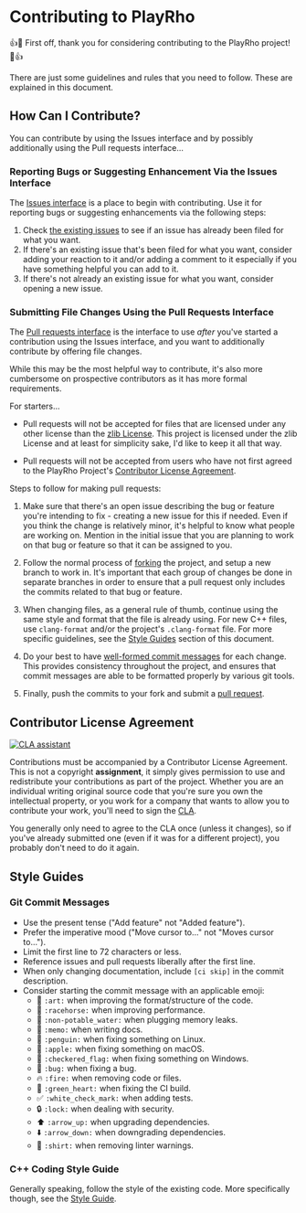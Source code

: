 # Contributing to PlayRho

:+1::tada: First off, thank you for considering contributing to the
PlayRho project! :tada::+1:

There are just some guidelines and rules that you need to follow. These are
explained in this document.

## How Can I Contribute?

You can contribute by using the Issues interface and by possibly additionally
using the Pull requests interface...

### Reporting Bugs or Suggesting Enhancement Via the Issues Interface

The [Issues interface](https://github.com/louis-langholtz/PlayRho/issues) is a place
to begin with contributing. Use it for reporting bugs or suggesting enhancements
via the following steps:

1. Check [the existing issues](https://github.com/louis-langholtz/PlayRho/issues?q=is%3Aissue)
  to see if an issue has already been filed for what you want.
2. If there's an existing issue that's been filed for what you want, consider
  adding your reaction to it and/or adding a comment to it especially if you have something
  helpful you can add to it.
3. If there's not already an existing issue for what you want, consider opening
  a new issue.

### Submitting File Changes Using the Pull Requests Interface

The [Pull requests interface](https://github.com/louis-langholtz/PlayRho/pulls)
is the interface to use *after* you've started a contribution using the Issues interface,
and you want to additionally contribute by offering file changes.

While this may be the most helpful way to contribute, it's also
more cumbersome on prospective contributors as it has more formal requirements.

For starters...

- Pull requests will not be accepted for files that are licensed
  under any other license than the [zlib License](https://opensource.org/licenses/Zlib).
  This project is licensed under the zlib License and at least for simplicity sake,
  I'd like to keep it all that way.

- Pull requests will not be accepted from users who have not first agreed to the
  PlayRho Project's [Contributor License Agreement](#contributor-license-agreement).

Steps to follow for making pull requests:

1. Make sure that there's an open issue describing the bug or
   feature you're intending to fix - creating a new issue for this if needed.
   Even if you think the change is relatively minor,
   it's helpful to know what people are working on.  Mention in the initial
   issue that you are planning to work on that bug or feature so that it can
   be assigned to you.

1. Follow the normal process of [forking][] the project, and setup a new
   branch to work in.  It's important that each group of changes be done in
   separate branches in order to ensure that a pull request only includes the
   commits related to that bug or feature.

1. When changing files, as a general rule of thumb, continue using the
   same style and format that the file is already using. For new C++ files,
   use `clang-format` and/or the project's `.clang-format` file.
   For more specific guidelines, see the [Style Guides](#style-guides) section
   of this document.

1. Do your best to have [well-formed commit messages][] for each change.
   This provides consistency throughout the project, and ensures that commit
   messages are able to be formatted properly by various git tools.

1. Finally, push the commits to your fork and submit a [pull request][].

[forking]: https://help.github.com/articles/fork-a-repo
[well-formed commit messages]: http://tbaggery.com/2008/04/19/a-note-about-git-commit-messages.html
[pull request]: https://help.github.com/articles/creating-a-pull-request

## Contributor License Agreement ##

[![CLA assistant](https://cla-assistant.io/readme/badge/louis-langholtz/PlayRho)](https://cla-assistant.io/louis-langholtz/PlayRho)

Contributions must be accompanied by a Contributor
License Agreement.  This is not a copyright **assignment**, it simply gives
permission to use and redistribute your contributions as part of the
project. Whether you are an individual writing original source code that you're
sure you own the intellectual property, or you work for a company that wants to
allow you to contribute your work, you'll need to sign the [CLA][].

You generally only need to agree to the CLA once (unless it changes), so if
you've already submitted one (even if it was for a different project), you
probably don't need to do it again.

[CLA]: https://cla-assistant.io/louis-langholtz/PlayRho

## Style Guides

### Git Commit Messages

* Use the present tense ("Add feature" not "Added feature").
* Prefer the imperative mood ("Move cursor to..." not "Moves cursor to...").
* Limit the first line to 72 characters or less.
* Reference issues and pull requests liberally after the first line.
* When only changing documentation, include `[ci skip]` in the commit description.
* Consider starting the commit message with an applicable emoji:
    * :art: `:art:` when improving the format/structure of the code.
    * :racehorse: `:racehorse:` when improving performance.
    * :non-potable_water: `:non-potable_water:` when plugging memory leaks.
    * :memo: `:memo:` when writing docs.
    * :penguin: `:penguin:` when fixing something on Linux.
    * :apple: `:apple:` when fixing something on macOS.
    * :checkered_flag: `:checkered_flag:` when fixing something on Windows.
    * :bug: `:bug:` when fixing a bug.
    * :fire: `:fire:` when removing code or files.
    * :green_heart: `:green_heart:` when fixing the CI build.
    * :white_check_mark: `:white_check_mark:` when adding tests.
    * :lock: `:lock:` when dealing with security.
    * :arrow_up: `:arrow_up:` when upgrading dependencies.
    * :arrow_down: `:arrow_down:` when downgrading dependencies.
    * :shirt: `:shirt:` when removing linter warnings.

### C++ Coding Style Guide

Generally speaking, follow the style of the existing code. More specifically though, see the [Style Guide](Documentation/StyleGuide.md).
